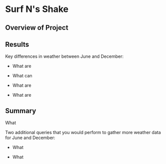 # Surf N's Shake

## Overview of Project



## Results

 Key differences in weather between June and December:
 
- What are 

- What can 

- What are 

- What are 

## Summary

What 

Two additional queries that you would perform to gather more weather data for June and December:

- What 

- What 
